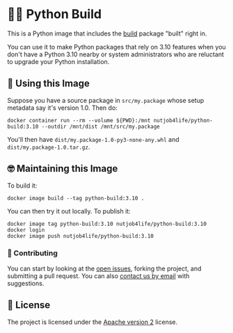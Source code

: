 # 👷‍♀️ Python Build

This is a Python image that includes the [build](https://pypi.org/project/build/) package "built" right in.

You can use it to make Python packages that rely on 3.10 features when you don't have a Python 3.10 nearby or system administrators who are reluctant to upgrade your Python installation.


## 🧱 Using this Image

Suppose you have a source package in `src/my.package` whose setup metadata say it's version 1.0. Then do:

    docker container run --rm --volume ${PWD}:/mnt nutjob4life/python-build:3.10 --outdir /mnt/dist /mnt/src/my.package

You'll then have `dist/my.package-1.0-py3-none-any.whl` and `dist/my.package-1.0.tar.gz`.


## 🤓 Maintaining this Image

To build it:

    docker image build --tag python-build:3.10 .

You can then try it out locally. To publish it:

    docker image tag python-build:3.10 nutjob4life/python-build:3.10
    docker login
    docker image push nutjob4life/python-build:3.10


### 👥 Contributing

You can start by looking at the [open issues](https://github.com/EDRN/P5/issues), forking the project, and submitting a pull request. You can also [contact us by email](mailto:ic-portal@jpl.nasa.gov) with suggestions.


## 📃 License

The project is licensed under the [Apache version 2](LICENSE.md) license.

